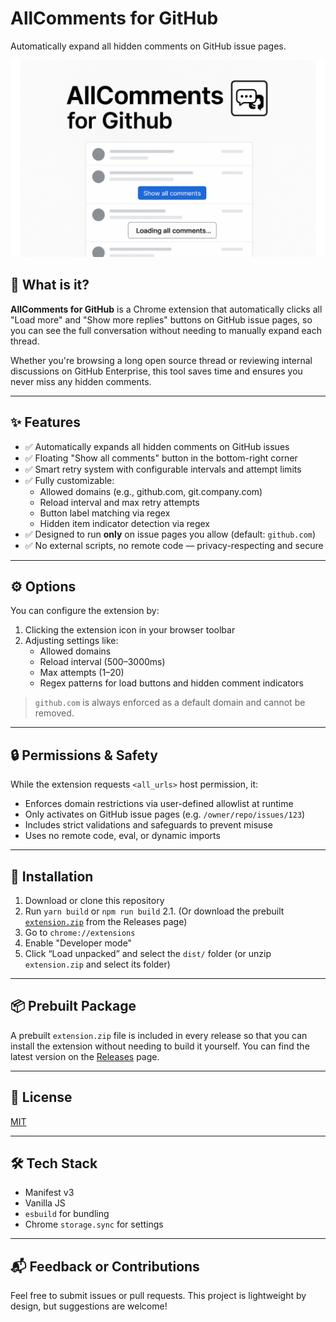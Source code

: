 # AllComments for GitHub

Automatically expand all hidden comments on GitHub issue pages.

![Screenshot](./assets/main.png) <!-- 필요시 확장 소개 이미지 추가 -->

## 📌 What is it?

**AllComments for GitHub** is a Chrome extension that automatically clicks all "Load more" and "Show more replies" buttons on GitHub issue pages, so you can see the full conversation without needing to manually expand each thread.

Whether you're browsing a long open source thread or reviewing internal discussions on GitHub Enterprise, this tool saves time and ensures you never miss any hidden comments.

---

## ✨ Features

- ✅ Automatically expands all hidden comments on GitHub issues
- ✅ Floating "Show all comments" button in the bottom-right corner
- ✅ Smart retry system with configurable intervals and attempt limits
- ✅ Fully customizable:
  - Allowed domains (e.g., github.com, git.company.com)
  - Reload interval and max retry attempts
  - Button label matching via regex
  - Hidden item indicator detection via regex
- ✅ Designed to run **only** on issue pages you allow (default: `github.com`)
- ✅ No external scripts, no remote code — privacy-respecting and secure

---

## ⚙️ Options

You can configure the extension by:

1. Clicking the extension icon in your browser toolbar
2. Adjusting settings like:
   - Allowed domains
   - Reload interval (500–3000ms)
   - Max attempts (1–20)
   - Regex patterns for load buttons and hidden comment indicators

> `github.com` is always enforced as a default domain and cannot be removed.

---

## 🔒 Permissions & Safety

While the extension requests `<all_urls>` host permission, it:

- Enforces domain restrictions via user-defined allowlist at runtime
- Only activates on GitHub issue pages (e.g. `/owner/repo/issues/123`)
- Includes strict validations and safeguards to prevent misuse
- Uses no remote code, eval, or dynamic imports

---

## 🚀 Installation

1. Download or clone this repository
2. Run `yarn build` or `npm run build`
   2.1. (Or download the prebuilt [`extension.zip`](https://github.com/hornet1130/allcomments-for-github/releases) from the Releases page)
3. Go to `chrome://extensions`
4. Enable "Developer mode"
5. Click “Load unpacked” and select the `dist/` folder (or unzip `extension.zip` and select its folder)

---

## 📦 Prebuilt Package

A prebuilt `extension.zip` file is included in every release so that you can install the extension without needing to build it yourself. You can find the latest version on the [Releases](https://github.com/hornet1130/allcomments-for-github/releases) page.

---

## 📄 License

[MIT](LICENSE)

---

## 🛠 Tech Stack

- Manifest v3
- Vanilla JS
- `esbuild` for bundling
- Chrome `storage.sync` for settings

---

## 📬 Feedback or Contributions

Feel free to submit issues or pull requests. This project is lightweight by design, but suggestions are welcome!
